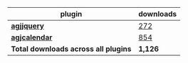 plugin|downloads
------|----------
[**agjjquery**](https://www.npmjs.com/package/agjjquery)|[272](https://www.npmjs.com/package/agjjquery)
[**agjcalendar**](https://www.npmjs.com/package/agjcalendar)|[854](https://www.npmjs.com/package/agjcalendar)
**Total downloads across all plugins**|**1,126**
